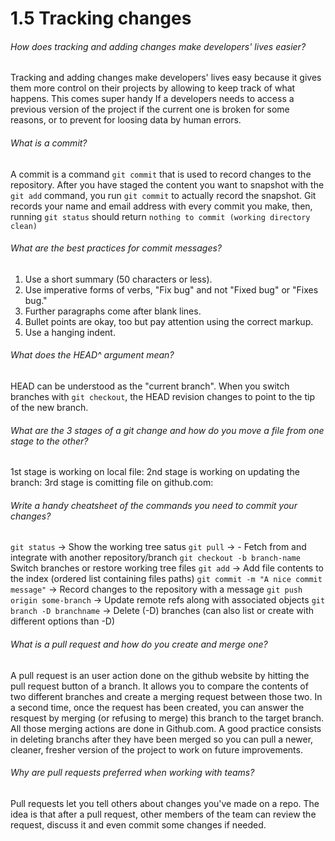 # 1.5 Tracking changes


###### How does tracking and adding changes make developers' lives easier?
Tracking and adding changes make developers' lives easy because it gives them more control on their projects by allowing to keep track of what happens. This comes super handy If a developers needs to access a previous version of the project if the current one is broken for some reasons, or to prevent for loosing data by human errors.


###### What is a commit?
A commit is a command `git commit` that is used to record changes to the repository.
After you have staged the content you want to snapshot with the `git add` command, you run `git commit` to actually record the snapshot. Git records your name and email address with every commit you make, then, running `git status` should return `nothing to commit (working directory clean)`


###### What are the best practices for commit messages?
1. Use a short summary (50 characters or less).
2. Use imperative forms of verbs, "Fix bug" and not "Fixed bug" or "Fixes bug."
3. Further paragraphs come after blank lines.
4. Bullet points are okay, too but pay attention using the correct markup.
5. Use a hanging indent.


###### What does the HEAD^ argument mean?
HEAD can be understood as the "current branch". When you switch branches with `git checkout`, the HEAD revision changes to point to the tip of the new branch.


###### What are the 3 stages of a git change and how do you move a file from one stage to the other?
1st stage is working on local file:
2nd stage is working on updating the branch:
3rd stage is comitting file on github.com:


###### Write a handy cheatsheet of the commands you need to commit your changes?
`git status` -> Show the working tree satus
`git pull` -> - Fetch from and integrate with another repository/branch
`git checkout -b branch-name` Switch branches or restore working tree files
`git add` -> Add file contents to the index (ordered list containing files paths)
`git commit -m "A nice commit message"` -> Record changes to the repository with a message
`git push origin some-branch` -> Update remote refs along with associated objects
`git branch -D branchname` ->  Delete (-D) branches (can also list or create with different options than -D)


###### What is a pull request and how do you create and merge one?
A pull request is an user action done on the github website by hitting the pull request button of a branch. It allows you to compare the contents of two different branches and create a merging request between those two. In a second time, once the request has been created, you can answer the resquest by merging (or refusing to merge) this branch to the target branch. All those merging actions are done in Github.com.
A good practice consists in deleting branchs after they have been merged so you can pull a newer, cleaner, fresher version of the project to work on future improvements.


###### Why are pull requests preferred when working with teams?
Pull requests let you tell others about changes you've made on a repo. The idea is that after a pull request, other members of the team can review the request, discuss it and even commit some changes if needed.
